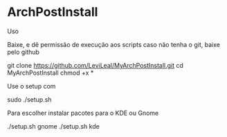 # ArchPostInstall

Uso

Baixe, e dê permissão de execução aos scripts
caso não tenha o git, baixe pelo github

git clone https://github.com/LeviLeal/MyArchPostInstall.git
cd MyArchPostInstall
chmod +x *

Use o setup com

sudo ./setup.sh 

Para escolher instalar pacotes para o KDE ou Gnome

./setup.sh gnome
./setup.sh kde
